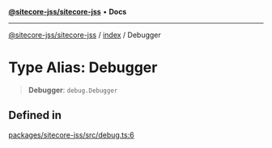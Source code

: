[**@sitecore-jss/sitecore-jss**](../../README.md) • **Docs**

***

[@sitecore-jss/sitecore-jss](../../README.md) / [index](../README.md) / Debugger

# Type Alias: Debugger

> **Debugger**: `debug.Debugger`

## Defined in

[packages/sitecore-jss/src/debug.ts:6](https://github.com/Sitecore/jss/blob/32e43cec490a623a675f03f30cb52f47552c878c/packages/sitecore-jss/src/debug.ts#L6)
